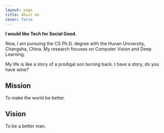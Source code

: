 ```yaml
---
layout: page
title: About me
cover: false
---
```


**I would like Tech for Social Good.**

Now, I am pursuing the CS Ph.D. degree with the Hunan University, Changsha, China. My research focuses on Computer Vision and Deep Learning.

My life is like a story of a prodigal son turning back. I have a story, do you have wine?

## Mission
To make the world be better.

## Vision
To be a better man.


